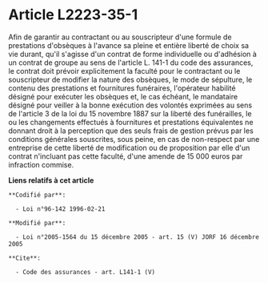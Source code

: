 # Article L2223-35-1

Afin de garantir au contractant ou au souscripteur d'une formule de prestations d'obsèques à l'avance sa pleine et entière
liberté de choix sa vie durant, qu'il s'agisse d'un contrat de forme individuelle ou d'adhésion à un contrat de groupe au
sens de l'article L. 141-1 du code des assurances, le contrat doit prévoir explicitement la faculté pour le contractant ou le
souscripteur de modifier la nature des obsèques, le mode de sépulture, le contenu des prestations et fournitures funéraires,
l'opérateur habilité désigné pour exécuter les obsèques et, le cas échéant, le mandataire désigné pour veiller à la bonne
exécution des volontés exprimées au sens de l'article 3 de la loi du 15 novembre 1887 sur la liberté des funérailles, le ou
les changements effectués à fournitures et prestations équivalentes ne donnant droit à la perception que des seuls frais de
gestion prévus par les conditions générales souscrites, sous peine, en cas de non-respect par une entreprise de cette liberté
de modification ou de proposition par elle d'un contrat n'incluant pas cette faculté, d'une amende de 15 000 euros par
infraction commise.

**Liens relatifs à cet article**

	**Codifié par**:

	  - Loi n°96-142 1996-02-21

	**Modifié par**:

	  - Loi n°2005-1564 du 15 décembre 2005 - art. 15 (V) JORF 16 décembre 2005

	**Cite**:

	  - Code des assurances - art. L141-1 (V)
